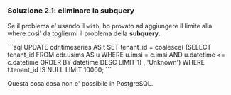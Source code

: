 
### Soluzione 2.1: eliminare la subquery

Se il problema e' usando il `with`, ho provato ad aggiungere il limite alla where cosi' da togliermi il problema della __subquery__. 

<v-click>
```sql
UPDATE cdr.timeseries AS t
SET tenant_id = coalesce(
                           (SELECT tenant_id
                            FROM cdr.usims AS u
                            WHERE u.imsi = c.imsi
                              AND u.datetime <= c.datetime
                            ORDER BY datetime DESC
                            LIMIT 1) , 'Unknown')
WHERE t.tenant_id IS NULL
LIMIT 10000;
```
</v-click>

<v-click>

Questa cosa cosa non e' possibile in PostgreSQL.
</v-click>